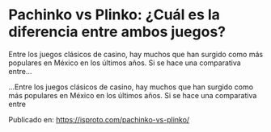 # Pachinko vs Plinko: ¿Cuál es la diferencia entre ambos juegos?

Entre los juegos clásicos de casino, hay muchos que han surgido como más populares en México en los últimos años. Si se hace una comparativa entre...

...Entre los juegos clásicos de casino, hay muchos que han surgido como más populares en México en los últimos años. Si se hace una comparativa entre

Publicado en: https://isproto.com/pachinko-vs-plinko/
